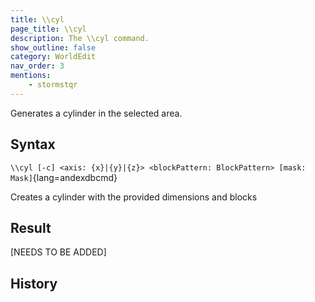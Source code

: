 ```yaml
---
title: \\cyl
page_title: \\cyl
description: The \\cyl command.
show_outline: false
category: WorldEdit
nav_order: 3
mentions:
    - stormstqr
---
```


Generates a cylinder in the selected area.

<CommandDetailsTable
    name="\\cyl"
    :categories="[
        'system', 'world', 'server', 'worldedit'
    ]"
    :requiredTags="[
        'canUseChatCommands'
    ]"
    ultraSecurityModeSecurityLevel="moderator"
    version="1.0.0"
    :undoSupported="1"
    :functional="true"
    :deprecated="false"
/>

## Syntax

`\\cyl [-c] <axis: {x}|{y}|{z}> <blockPattern: BlockPattern> [mask: Mask]`{lang=andexdbcmd}

<indent>Creates a cylinder with the provided dimensions and blocks</indent>

## Result

[NEEDS TO BE ADDED]

## History
